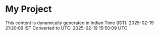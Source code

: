 # My Project

This content is dynamically generated in Indian Time (IST): 2025-02-19 21:20:09 IST
Converted to UTC: 2025-02-19 15:50:09 UTC
